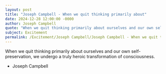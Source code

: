 ```yaml
---
layout: post
title: "Joseph Campbell - When we quit thinking primarily about"
date: 2024-12-28 12:00:00 -0000
author: Joseph Campbell
quote: "When we quit thinking primarily about ourselves and our own self-preservation, we undergo a truly heroic transformation of consciousness."
subject: Excitement
permalink: /Excitement/Joseph Campbell/Joseph Campbell - When we quit thinking primarily about
---
```


When we quit thinking primarily about ourselves and our own self-preservation, we undergo a truly heroic transformation of consciousness.

- Joseph Campbell
